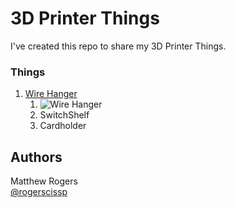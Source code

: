 # 3D Printer Things

I've created this repo to share my 3D Printer Things.

### Things
1. [Wire Hanger](https://github.com/RamboRogers/3dprinter/tree/master/WireHanger)
   1. ![Wire Hanger](WireHanger/WireHanger-in-use.png)
   2. SwitchShelf
   3. Cardholder


## Authors


Matthew Rogers  
[@rogerscissp](https://twitter.com/rogerscissp)